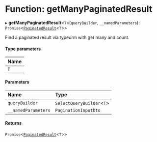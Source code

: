 # Function: getManyPaginatedResult

▸ **getManyPaginatedResult**<`T`\>(`queryBuilder`, `__namedParameters`): `Promise`<[`PaginatedResult`](../interfaces/PaginatedResult.md)<`T`\>\>

Find a paginated result via typeorm with get many and count.

#### Type parameters

| Name |
| :--- |
| `T`  |

#### Parameters

| Name                | Type                       |
| :------------------ | :------------------------- |
| `queryBuilder`      | `SelectQueryBuilder`<`T`\> |
| `__namedParameters` | `PaginationInputDto`       |

#### Returns

`Promise`<[`PaginatedResult`](../interfaces/PaginatedResult.md)<`T`\>\>

